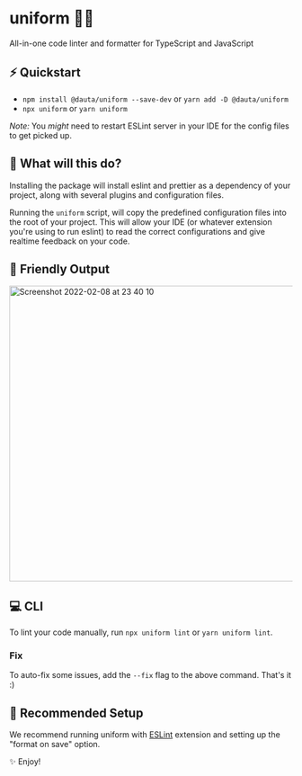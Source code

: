 # uniform 🦄🎩

All-in-one code linter and formatter for TypeScript and JavaScript

## ⚡️ Quickstart

- `npm install @dauta/uniform --save-dev` or `yarn add -D @dauta/uniform`
- `npx uniform` or `yarn uniform`

_Note:_ You _might_ need to restart ESLint server in your IDE for the config files to get picked up.

## 🤔 What will this do?

Installing the package will install eslint and prettier as a dependency of your project, along with several plugins and configuration files.

Running the `uniform` script, will copy the predefined configuration files into the root of your project. This will allow your IDE (or whatever extension you're using to run eslint) to read the correct configurations and give realtime feedback on your code.

## 🐶 Friendly Output

<img width="526" alt="Screenshot 2022-02-08 at 23 40 10" src="https://user-images.githubusercontent.com/9319191/153095636-719d06a6-940d-4c08-8935-443b09eb23cb.png">

## 💻 CLI

To lint your code manually, run `npx uniform lint` or `yarn uniform lint`.

### Fix

To auto-fix some issues, add the `--fix` flag to the above command.
That's it :)

## 🤩 Recommended Setup

We recommend running uniform with [ESLint](https://marketplace.visualstudio.com/items?itemName=dbaeumer.vscode-eslint) extension and setting up the "format on save" option.

✨ Enjoy!
